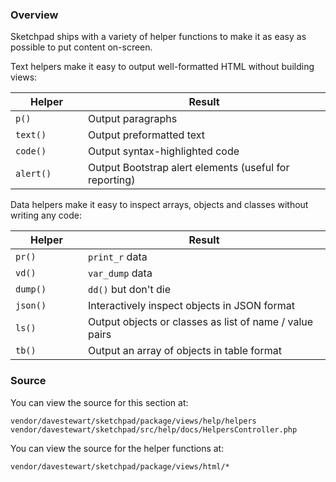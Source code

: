 ### Overview

Sketchpad ships with a variety of helper functions to make it as easy as possible to put content on-screen.

Text helpers make it easy to output well-formatted HTML without building views:

| Helper    | Result
| --------- | -------
| `p()`     | Output paragraphs
| `text()`  | Output preformatted text
| `code()`  | Output syntax-highlighted code
| `alert()` | Output Bootstrap alert elements (useful for reporting)

Data helpers make it easy to inspect arrays, objects and classes without writing any code:

| Helper    | Result
| --------- | -------
| `pr()`    | `print_r` data
| `vd()`    | `var_dump` data
| `dump()`  | `dd()` but don't die
| `json()`  | Interactively inspect objects in JSON format
| `ls()`    | Output objects or classes as list of name / value pairs
| `tb()`    | Output an array of objects in table format

### Source

You can view the source for this section at:

	vendor/davestewart/sketchpad/package/views/help/helpers
	vendor/davestewart/sketchpad/src/help/docs/HelpersController.php

You can view the source for the helper functions at:

```text
vendor/davestewart/sketchpad/package/views/html/*
```

<style> table th:first-child { min-width:100px; }</style>
